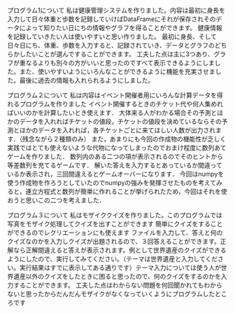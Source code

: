 プログラム1について
私は健康管理システムを作りました。内容は最初に身長を入力して日々体重と歩数を記録していけばDataFrameにそれが保存されそのデータによって知りたい日にちの情報やグラフを得ることができます。
健康情報を記録していきたい人は使いやすいと思い作りました。
最初に身長、そして日々日にち、体重、歩数を入力すると、記録されていき、データとグラフのどちらかしたいことが選んですることができます。
工夫した点は主に3つあり、グラフが重なるよりも別々の方がいいと思ったのですべて表示できるようにしました。また、使いやすいようにいろんなことができるように機能を充実させました。最後に過去の情報も入れられるようにしました。

プログラム２について
私は内容はイベント開催者用にいろんな計算データを得れるプログラムを作りました
イベント開催するときのチケット代や何人集めればいいのかを計算したいとき使えます．
大体来る人がわかる場合その予測とほかのデータを入れればチケットの値段，チケットの値段を決めているならその予測とほかのデータを入れれば，各チケットごとに来てほしい人数が出力されます．（残念ながら２種類のみ）
また，あまりにも今回の作成物の機能性が乏しく実践ではとても使えないような代物になってしまったのでおまけ程度に数列あてゲームを作りました．
数列内のある二つの項が表示されるのでそのヒントから等差数列を充てるゲームです．
解いた答えを入力するとあっているか間違っているか表示され，三回間違えるとゲームオーバーになります．
今回はnumpyを使う作成物を作ろうとしていたのでnumpyの強みを発揮させたものを考えてみると，連立方程式と数列が簡単に作れることが挙げられたため，今回はそれを使おうと思いこの二つを考えました．

プログラム３について
私はモザイククイズを作りました。このプログラムでは写真をモザイク処理してクイズを出すことができます
簡単にクイズをすることができるのでレクリエーションにも使えます
ファイルを入力して、答えと何のクイズなのかを入力しクイズが出題されるので、３回答えることができます。正解なら正解間違えると答えが表示されます。例として世界遺産のクイズができるようにしたので、実行してみてください。（テーマは世界遺産と入力してください。実行結果はすでに表示してある通りです）テーマ入力については使う人が世界遺産以外のクイズをしたときに困ると思ったので、何のクイズをするのかを入力することができます。
工夫した点はわからない問題を何回聞かれてもわからないと思ったからだんだんモザイクがなくなっていくようにプログラムしたところです
